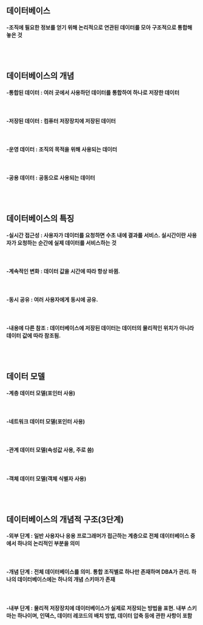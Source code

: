 <h2>데이터베이스</h2>
<h4>-조직에 필요한 정보를 얻기 위해 논리적으로 연관된 데이터를 모아 구조적으로 통합해 놓은 것</h4>
</br>
</br>
<h2>데이터베이스의 개념</h2>
<h4>-통합된 데이터 : 여러 곳에서 사용하던 데이터를 통합하여 하나로 저장한 데이터</h4></br>
<h4>-저장된 데이터 : 컴퓨터 저장장치에 저장된 데이터</h4></br>
<h4>-운영 데이터 : 조직의 목적을 위해 사용되는 데이터</h4></br>
<h4>-공용 데이터 : 공동으로 사용되는 데이터</h4>
</br>
</br>
<h2>데이터베이스의 특징</h2>
<h4>-실시간 접근성 : 사용자가 데이터를 요청하면 수초 내에 결과를 서비스. 실시간이란 사용자가 요청하는 순간에 실제 데이터를 서비스하는 것</h4>
</br>
<h4>-계속적인 변화 : 데이터 값을 시간에 따라 항상 바뀜.</h4></br>
<h4>-동시 공유 : 여러 사용자에게 동시에 공유.</h4></br>
<h4>-내용에 다른 참조 : 데이터베이스에 저장된 데이터는 데이터의 물리적인 위치가 아니라 데이터 값에 따라 참조됨.</h4>
</br>
</br>
<h2>데이터 모델</h2>
<h4>-계층 데이터 모델(포인터 사용)</h4>   </br>
<h4>-네트워크 데이터 모델(포인터 사용)</h4>   </br>
<h4>-관계 데이터 모델(속성값 사용, 주로 씀)</h4>   </br>
<h4>-객체 데이터 모델(객체 식별자 사용)</h4>   
</br>
</br>
<h2>데이터베이스의 개념적 구조(3단계)</h2>
<h4>-외부 단계 : 일반 사용자나 응용 프로그래머가 접근하는 계층으로 전체 데이터베이스 중에서 하나의 논리적인 부분을 의미</h4>  
</br> 
<h4>-개념 단계 : 전체 데이터베이스를 의미. 통합 조직별로 하나만 존재하며 DBA가 관리. 하나의 데이터베이스에는 하나의 개념 스키마가 존재</h4>   
</br>
<h4>-내부 단계 : 물리적 저장장치에 데이터베이스가 실제로 저장되는 방법을 표현. 내부 스키마는 하나이며, 인덱스, 데이터 레코드의 배치 방법, 데이터 압축 등에 관한 사항이 포함</h4>